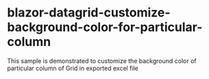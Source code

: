 # blazor-datagrid-customize-background-color-for-particular-column
This sample is demonstrated to customize the background color of particular column of Grid in exported excel file
